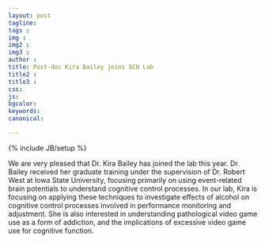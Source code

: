 ```yaml
---
layout: post
tagline: 
tags : 
img : 
img2 :
img3 : 
author : 
title: Post-doc Kira Bailey joins SCN Lab
title2 : 
title3 : 
css: 
js: 
bgcolor: 
keywords: 
canonical:

---
```

{% include JB/setup %}

We are very pleased that Dr. Kira Bailey has joined the lab this year. Dr. Bailey received her graduate training under the supervision of Dr. Robert West at Iowa State University, focusing primarily on using event-related brain potentials to understand cognitive control processes. <!--readmore--> In our lab, Kira is focusing on applying these techniques to investigate effects of alcohol on cognitive control processes involved in performance monitoring and adjustment. She is also interested in understanding pathological video game use as a form of addiction, and the implications of excessive video game use for cognitive function.
